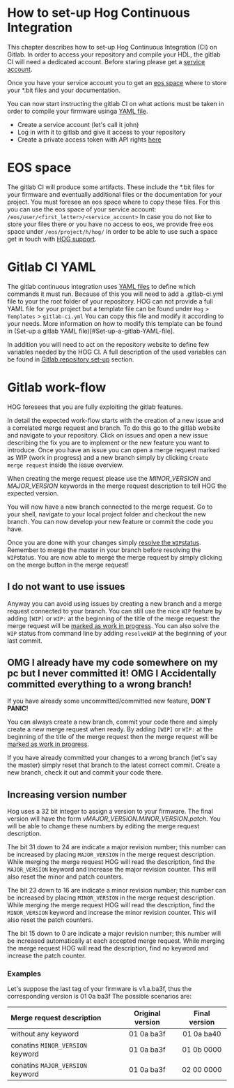 # How to set-up Hog Continuous Integration
This chapter describes how to set-up Hog Continuous Integration (CI) on Gitlab.
 In order to access your repository and compile your HDL, the gitlab CI will need a dedicated account. 
 Before staring please get a [service account](#service_account).

 Once you  have your service account you to get an [eos space](#eos_space) where to store your \*.bit files and your documentation.

 You can now start instructing the gitlab CI on what actions must be taken in order to compile your firmware usinga [YAML file](Gitlab_CI_YAML). 

  - Create a service account (let's call it john)
  - Log in with it to gitlab and give it access to your repository
  - Create a private access token with API rights [here](https://gitlab.cern.ch/profile/personal_access_tokens)


# EOS space

The gitlab CI will produce some artifacts.
These include the \*.bit files for your firmware and eventually additional files or the documentation for your project.
You must foresee an eos space where to copy these files.
For this you can use the eos space of your service account: `/eos/user/<first_letter>/<service_account>`
In case you do not like to store your files there or you have no access to eos, we provide free eos space under `/eos/project/h/hog/`
in order to be able to use such a space get in touch with [HOG support](mailto:hog@cern.ch).


# Gitlab CI YAML

The gitlab continuous integration uses [YAML files](https://docs.gitlab.com/ee/ci/yaml/) to define which commands it must run.
Because of this you will need to add a .gitlab-ci.yml file to your the root folder of your repository.
HOG can not provide a full YAML file for your project but a template file can be found under `Hog` > `Templates` > `gitlab-ci.yml`
You can copy this file and modify it according to your needs.
More information on how to modify this template can be found in (Set-up a gitlab YAML file)[#Set-up-a-gitlab-YAML-file].

In addition you will need to act on the repository website to define few variables needed by the HOG CI.
A full description of the used variables can be found in [Gitlab repository set-up](#gitlab-repository-setup) section.

# Gitlab work-flow

HOG foresees that you are fully exploiting the gitlab features.

In detail the expected work-flow starts with the creation of a new issue and a correlated merge request and branch.
To do this go to the gitlab website and navigate to your repository.
Click on issues and open a new issue describing the fix you are to implement or the new feature you want to introduce.
Once you have an issue you can open a merge request marked as WIP (work in progress) and a new branch simply by clicking `Create merge request` inside the issue overview.

When creating the merge request please use the *MINOR_VERSION* and *MAJOR_VERSION* keywords in the merge request description to tell HOG the expected version.


You will now have a new branch connected to the merge request.
Go to your shell, navigate to your local project folder and checkout the new branch.
You can now develop your new feature or commit the code you have.

Once you are done with your changes simply [resolve the `WIP`status](https://docs.gitlab.com/ee/user/project/merge_requests/work_in_progress_merge_requests.html).
Remember to merge the master in your branch before resolving the `WIP`status.
You are now able to merge the merge request by simply clicking on the merge button in the merge request!

## I do not want to use issues

Anyway you can avoid using issues by creating a new branch and a merge request connected to your branch.
You can still use the nice `WIP` feature by adding `[WIP]` or `WIP:` at the beginning of the title of the merge request: the merge request will be [marked as work in progress](https://docs.gitlab.com/ee/user/project/merge_requests/work_in_progress_merge_requests.html).
You can also solve the `WIP` status from command line by adding `resolveWIP` at the beginning of your last commit.

## OMG I already have my code somewhere on my pc but I never committed it! OMG I Accidentally committed everything to a wrong branch!

If you have already some uncommitted/committed new feature, **DON'T PANIC!**

You can always create a new branch, commit your code there and simply create a new merge request when ready.
By adding `[WIP]` or `WIP:` at the beginning of the title of the merge request then the merge request will be [marked as work in progress](https://docs.gitlab.com/ee/user/project/merge_requests/work_in_progress_merge_requests.html).

If you have already committed your changes to a wrong branch (let's say the master) simply reset that branch to the latest correct commit. 
Create a new branch, check it out and commit your code there.

## Increasing version number
Hog uses a 32 bit integer to assign a version to your firmware.
The final version will have the form *vMAJOR_VERSION.MINOR_VERSION.patch*.
You will be able to change these numbers by editing the merge request description.

The bit 31 down to 24 are indicate a major revision number; this number can be increased by placing `MAJOR_VERSION` in the merge request description. 
While merging the merge request HOG will read the description, find the `MAJOR_VERSION` keyword and increase the major revision counter.
This will also reset the minor and patch counters.

The bit 23 down to 16 are indicate a minor revision number; this number can be increased by placing `MINOR_VERSION` in the merge request description. 
While merging the merge request HOG will read the description, find the `MINOR_VERSION` keyword and increase the minor revision counter.
This will also reset the patch counters.

The bit 15 down to 0 are indicate a major revision number; this number will be increased automatically at each accepted merge request. 
While merging the merge request HOG will read the description, find no keyword and increase the patch counter.
 
### Examples

Let's suppose the last tag of your firmware is v1.a.ba3f, thus the corresponding version is 01 0a ba3f
The possible scenarios are:

| Merge request description        | Original version | Final version |
|:---------------------------------|:----------------:|:-------------:|
|  without any keyword             | 01 0a ba3f       | 01 0a ba40    |
| conatins `MINOR_VERSION` keyword | 01 0a ba3f       | 01 0b 0000    |
| conatins `MAJOR_VERSION` keyword | 01 0a ba3f       | 02 00 0000    |
